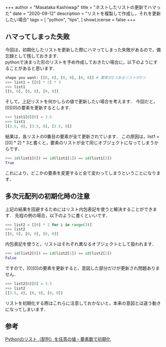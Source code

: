 +++
author = "Masataka Kashiwagi"
title = "ネストしたリストの更新でハマった"
date = "2020-09-12"
description = "リストを複製して作成し，それを更新したい場合"
tags = [
    "python",
    "tips",
]
showLicense = false
+++

## ハマってしまった失敗
今回は，初期化したリストを更新した際にハマってしまった失敗があるので，備忘録として残しておきます．  
pythonで決まった形のリストを予め作成しておきたい場合に，以下のようにすることがあると思います．
```python
shape you want: [[0, 0], [0, 0], [0, 0]] # 要素が2つあるリストが3つ
>>> list1 = [[0] * 2] * 3
>>> list1
[[0, 0], [0, 0], [0, 0]]
```
そして，上記リストを何かしらの値で更新したい場合を考えます．
今回だと，[0][0]の要素を更新するとします．

```python
>>> list1[0][0] = 3.5
>>> list1
[[3.5, 0], [3.5, 0], [3.5, 0]]
```

結果は，各リストの0番目の要素が全て更新されています．
この原因は，list1 = [[0] * 2] * 3と書くと，要素のリストが全て同じオブジェクトになってしまうからです．

```python
>>> id(list1[0]) == id(list1[1]) == id(list1[2])
True
```

これにより，どこかの要素を変更すると全て変わってしまうということになります．

## 多次元配列の初期化時の注意
上記の結果を回避するためにはリスト内包表記を使うと解決することができます．
先程の例の場合，以下のように書くといいです．

```python
>>> list2 = [[0] * 2 for i in range(3)]
>>> list2
[[0, 0], [0, 0], [0, 0]]
```

内包表記を使うと，リストはそれぞれ異なるオブジェクトとして扱われます．

```python
>>> id(list2[0]) == id(list2[1]) == id(list2[2])
False
```

ですので，[0][0]の要素を更新すると，意図した部分だけが更新され問題ありません．

```python
>>> list2[0][0] = 3.5
>>> list2
[[3.5, 0], [0, 0], [0, 0]]
```

リストを初期化する際はこれらに注意しておかないと，本来の意図とは違う動きになってしまいます．

## 参考
[Pythonのリスト（配列）を任意の値・要素数で初期化](https://note.nkmk.me/python-list-initialize/)
